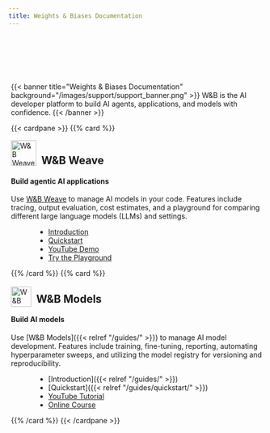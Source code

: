 ```yaml
---
title: Weights & Biases Documentation
---
```

<div id="cardHolders" style="max-width:1200px; padding-top: 80px !important; padding-left: 5px;">

{{< banner title="Weights & Biases Documentation" background="/images/support/support_banner.png" >}}
W&B is the AI developer platform to build AI agents, applications,
and models with confidence.
{{< /banner >}}

{{< cardpane >}}
{{% card %}}<div onclick="window.location.href='https://weave-docs.wandb.ai'" style="cursor: pointer;">

<div className="card-banner-icon" style="float:left;margin-right:10px !important; margin-top: -12px !important">
<img src="/img/weave-logo.svg" alt="W&B Weave logo" width="50" height="50"/>
</div>
<h2>W&B Weave</h2>

#### Build agentic AI applications

Use [W&B Weave](https://weave-docs.wandb.ai/) to manage AI models in your code. Features include tracing, output evaluation, cost estimates, and a playground for comparing different large language models (LLMs) and settings.

- [Introduction](https://weave-docs.wandb.ai/)
- [Quickstart](https://weave-docs.wandb.ai/quickstart)
- [YouTube Demo](https://www.youtube.com/watch?v=IQcGGNLN3zo)
- [Try the Playground](https://weave-docs.wandb.ai/guides/tools/playground/)

</div>{{% /card %}}
{{% card %}}<div onclick="window.location.href='/guides'" style="cursor: pointer;">

<div className="card-banner-icon" style="float:left;margin-right:10px !important; margin-top: -12px !important">
<img src="/img/wandb-gold.svg" alt="W&B Models logo" width="40" height="40"/>
</div>
<h2>W&B Models</h2>

#### Build AI models

Use [W&B Models]({{< relref "/guides/" >}}) to manage AI model development. Features include training, fine-tuning, reporting, automating hyperparameter sweeps, and utilizing the model registry for versioning and reproducibility.

- [Introduction]({{< relref "/guides/" >}})
- [Quickstart]({{< relref "/guides/quickstart/" >}})
- [YouTube Tutorial](https://www.youtube.com/watch?v=tHAFujRhZLA)
- [Online Course](https://wandb.ai/site/courses/101/)

</div>{{% /card %}}
{{< /cardpane >}}

<!-- End max-width constraing -->
</div>
<!-- HTML override just for landing page -->
<style>
#cardHolders div.card { min-width: 47% !important; max-width: 380px !important; margin-bottom: 25px }
#cardHolders div.banner { min-width: 47%; max-width: 930px; }
p { overflow: hidden; display: block; }
ul { margin-left: 50px; }
aside.td-sidebar { display: none; }
h2, h3, h4, h5, h6 { font-weight: 700 !important; }
</style>
